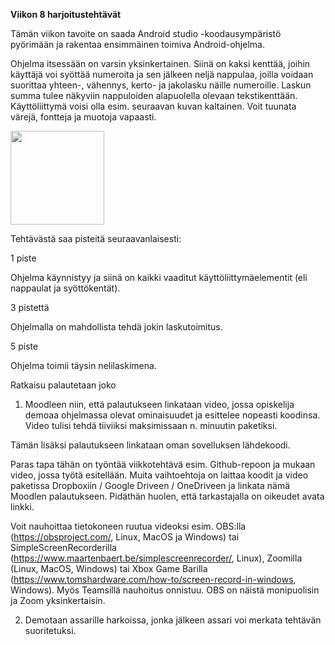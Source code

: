 **Viikon 8 harjoitustehtävät**

Tämän viikon tavoite on saada Android studio -koodausympäristö pyörimään ja rakentaa ensimmäinen toimiva Android-ohjelma.

Ohjelma itsessään on varsin yksinkertainen. Siinä on kaksi kenttää, joihin käyttäjä voi syöttää numeroita ja sen jälkeen neljä nappulaa, joilla voidaan suorittaa yhteen-, vähennys, kerto- ja jakolasku näille numeroille. Laskun summa tulee näkyviin nappuloiden alapuolella olevaan tekstikenttään. Käyttöliittymä voisi olla esim. seuraavan kuvan kaltainen. Voit tuunata värejä, fontteja ja muotoja vapaasti.

<img src="https://user-images.githubusercontent.com/25344978/224933564-0e3dca1e-18d6-4157-bb8c-9c2541e242a0.png" width=150>



Tehtävästä saa pisteitä seuraavanlaisesti:


1 piste

Ohjelma käynnistyy ja siinä on kaikki vaaditut käyttöliittymäelementit (eli nappaulat ja syöttökentät).


3 pistettä

Ohjelmalla on mahdollista tehdä jokin laskutoimitus.


5 piste

Ohjelma toimii täysin nelilaskimena.


Ratkaisu palautetaan joko 

1) Moodleen niin, että palautukseen linkataan video, jossa opiskelija demoaa ohjelmassa olevat ominaisuudet ja esittelee nopeasti koodinsa. Video tulisi tehdä tiiviiksi maksimissaan n. minuutin paketiksi.

Tämän lisäksi palautukseen linkataan oman sovelluksen lähdekoodi.

Paras tapa tähän on työntää viikkotehtävä esim. Github-repoon ja mukaan video, jossa työtä esitellään. Muita vaihtoehtoja on laittaa koodit ja video paketissa Dropboxiin / Google Driveen / OneDriveen ja linkata nämä Moodlen palautukseen. Pidäthän huolen, että tarkastajalla on oikeudet avata linkki.

Voit nauhoittaa tietokoneen ruutua videoksi esim. OBS:lla (https://obsproject.com/, Linux, MacOS ja Windows) tai SimpleScreenRecorderilla (https://www.maartenbaert.be/simplescreenrecorder/, Linux), Zoomilla (Linux, MacOS, Windows) tai Xbox Game Barilla (https://www.tomshardware.com/how-to/screen-record-in-windows, Windows). Myös Teamsillä nauhoitus onnistuu. OBS on näistä monipuolisin ja Zoom yksinkertaisin.


2) Demotaan assarille harkoissa, jonka jälkeen assari voi merkata tehtävän suoritetuksi.
